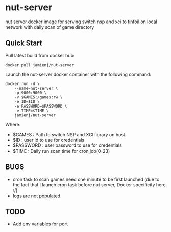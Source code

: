 # nut-server
nut server docker image for serving switch nsp and xci to tinfoil on local network
with daily scan of game directory

## Quick Start

Pull latest build from docker hub

```
docker pull jamienj/nut-server
````

Launch the nut-server docker container with the following command:

``` 
docker run -d \
    --name=nut-server \
    -p 9000:9000 \
    -v $GAMES:/games:rw \
    -e ID=$ID \
    -e PASSWORD=$PASSWORD \
    -e TIME=$TIME \
    jamienj/nut-server
```

Where:

- $GAMES : Path to switch NSP and XCI library on host.
- $ID : user id to use for credentials
- $PASSWORD : user password to use for credentials
- $TIME : Daily run scan time for cron job(0-23)

## BUGS

- cron task to scan games need one minute to be first launched (due to the fact that I launch cron task before nut server, Docker specificity here :/)
- logs are not populated

## TODO

- Add env variables for port 

